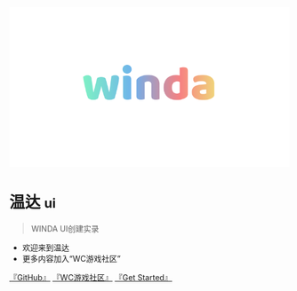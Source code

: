 <!-- _coverpage.md -->

![logo](_media/winda.png)

# 温达 <small>ui</small>

> WINDA UI创建实录

- 欢迎来到温达
- 更多内容加入“WC游戏社区”

[『GitHub』](https://github.com/usiege/winda)
[『WC游戏社区』](https://kook.top/EGosAW)
[『Get Started』](#docsify)


<!-- 背景图片 -->

<!-- ![](_media/wind.png) -->

<!-- 背景色 -->

<!-- ![color](#f0f0f0) -->
